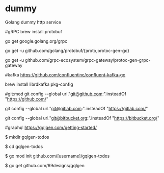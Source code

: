 # dummy
Golang dummy http service

#gRPC
brew install protobuf

go get google.golang.org/grpc

go get -u github.com/golang/protobuf/{proto,protoc-gen-go}

go get -u github.com/grpc-ecosystem/grpc-gateway/protoc-gen-grpc-gateway

#kafka
https://github.com/confluentinc/confluent-kafka-go

brew install librdkafka pkg-config

#git:mod
git config --global url."git@github.com:".insteadOf "https://github.com/"

git config --global url."git@gitlab.com:".insteadOf "https://gitlab.com/"

git config --global url."git@bitbucket.org:".insteadOf "https://bitbucket.org/"

#graphql
https://gqlgen.com/getting-started/

$ mkdir gqlgen-todos

$ cd gqlgen-todos

$ go mod init github.com/[username]/gqlgen-todos

$ go get github.com/99designs/gqlgen